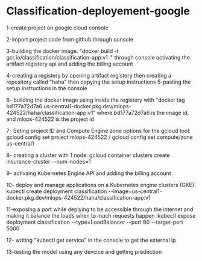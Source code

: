 # Classification-deployement-google

1-create project on google cloud console

2-import project code from github through console

3-building the docker image.  "docker build -t gcr.io/classification/classification-app:v1 ." through console
activating the artifact registery api and adding the billing account

4-creating a registery by opening artifact registery then creating a repository called "haha" then copying the setup instructions
5-pasting the setup instructions in the console

6- building the docker image using inside the registery with "docker tag bd177a72d7a6 us-central1-docker.pkg.dev/mlops-424522/haha/classification-app:v1" where bd177a72d7a6 is the image id, and mlops-424522 is the project id

7- Seting project ID and Compute Engine zone options for the gcloud tool: gcloud config set project mlops-424522 / gcloud config set compute/zone us-central1

8- creating a cluster with 1 node: gcloud container clusters create insurance-cluster --num-nodes=1

9- activaing Kubernetes Engine API and adding the billing account

10- deploy and manage applications on a Kubernetes engine clusters (GKE): kubectl create deployment classification --image=us-central1-docker.pkg.dev/mlops-424522/haha/classification-app:v1

11-exposing a port while deplying to be accessible through the internet and making it balance the loads when to much requests happen :kubectl expose deployment classification --type=LoadBalancer --port 80 --target-port 5000

12- writing "kubectl get service" in the console to get the external ip

13-testing the model using any devcice and getting predection
